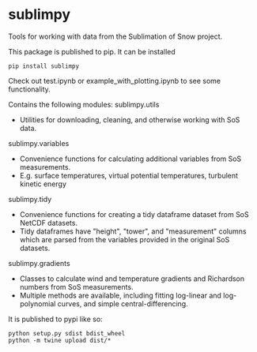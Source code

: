 # sublimpy
Tools for working with data from the Sublimation of Snow project.

This package is published to pip. It can be installed 
```
pip install sublimpy
```

Check out test.ipynb or example_with_plotting.ipynb to see some functionality. 

Contains the following modules:
sublimpy.utils
* Utilities for downloading, cleaning, and otherwise working with SoS data.

sublimpy.variables
* Convenience functions for calculating additional variables from SoS measurements.
* E.g. surface temperatures, virtual potential temperatures, turbulent kinetic energy

sublimpy.tidy
* Convenience functions for creating a tidy dataframe dataset from SoS NetCDF datasets.
* Tidy dataframes have "height", "tower", and "measurement" columns which are parsed from the variables provided in the original SoS datasets.

sublimpy.gradients
* Classes to calculate wind and temperature gradients and Richardson numbers from SoS measurements.
* Multiple methods are available, including fitting log-linear and log-polynomial curves, and simple central-differencing.



It is published to pypi like so:
```
python setup.py sdist bdist_wheel
python -m twine upload dist/*
```